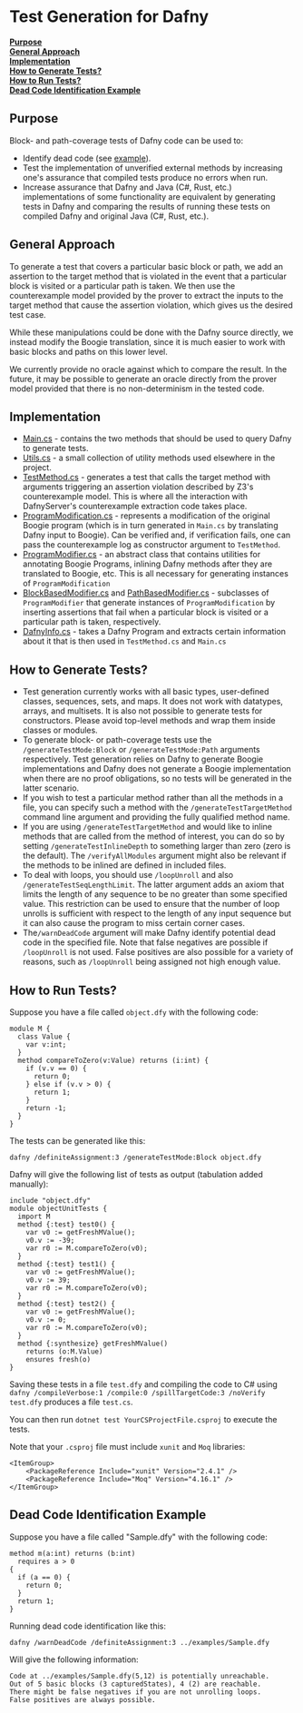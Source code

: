 # Test Generation for Dafny

[**Purpose**](#purpose) <br>
[**General Approach**](#general-approach) <br>
[**Implementation**](#implementation) <br>
[**How to Generate Tests?**](#how-to-generate-tests) <br>
[**How to Run Tests?**](#how-to-run-tests) <br>
[**Dead Code Identification Example**](#dead-code-identification-example)

## Purpose

Block- and path-coverage tests of Dafny code can be used to:
- Identify dead code (see [example](#dead-code-identification-example)).
- Test the implementation of unverified external methods by increasing one's assurance that compiled tests produce no errors when run.
- Increase assurance that Dafny and Java (C#, Rust, etc.) implementations of some functionality are equivalent by generating tests in Dafny and comparing the results of running these tests on compiled Dafny and original Java (C#, Rust, etc.).

## General Approach

To generate a test that covers a particular basic block or path, we add an assertion to the target method that is violated in the event that a particular block is visited or a particular path is taken. We then use the counterexample model provided by the prover to extract the inputs to the target method that cause the assertion violation, which gives us the desired test case.

While these manipulations could be done with the Dafny source directly, we instead modify the Boogie translation, since it is much easier to work with basic blocks and paths on this lower level.

We currently provide no oracle against which to compare the result. In the future, it may be possible to generate an oracle directly from the prover model provided that there is no non-determinism in the tested code.


## Implementation

- [Main.cs](Main.cs) - contains the two methods that should be used to query Dafny to generate tests.
- [Utils.cs](Utils.cs) - a small collection of utility methods used elsewhere in the project.
- [TestMethod.cs](TestMethod.cs) - generates a test that calls the target method with arguments triggering an assertion violation described by Z3's counterexample model. This is where all the interaction with DafnyServer's counterexample extraction code takes place.
- [ProgramModification.cs](ProgramModification.cs) - represents a modification of the original Boogie program (which is in turn generated in `Main.cs` by translating Dafny input to Boogie). Can be verified and, if verification fails, one can pass the counterexample log as constructor argument to `TestMethod`.
- [ProgramModifier.cs](ProgramModifier.cs) - an abstract class that contains utilities for annotating Boogie Programs, inlining Dafny methods after they are translated to Boogie, etc. This is all necessary for generating instances of `ProgramModification`
- [BlockBasedModifier.cs](BlockBasedModifier.cs) and [PathBasedModifier.cs](PathBasedModifier.cs) - subclasses of `ProgramModifier` that generate instances of `ProgramModification` by inserting assertions that fail when a particular block is visited or a particular path is taken, respectively.
- [DafnyInfo.cs](DafnyInfo.cs) - takes a Dafny Program and extracts certain information about it that is then used in `TestMethod.cs` and `Main.cs`

## How to Generate Tests?

- Test generation currently works with all basic types, user-defined classes, sequences, sets, and maps. It does not work with datatypes, arrays, and multisets. It is also not possible to generate tests for constructors. Please avoid top-level methods and wrap them inside classes or modules.
- To generate block- or path-coverage tests use the `/generateTestMode:Block` or `/generateTestMode:Path` arguments respectively. Test generation relies on Dafny to generate Boogie implementations and Dafny does not generate a Boogie implementation when there are no proof obligations, so no tests will be generated in the latter scenario.
- If you wish to test a particular method rather than all the methods in a file, you can specify such a method with the `/generateTestTargetMethod` command line argument and providing the fully qualified method name.
- If you are using `/generateTestTargetMethod` and would like to inline methods that are called from the method of interest, you can do so by setting `/generateTestInlineDepth` to something larger than zero (zero is the default). The `/verifyAllModules` argument might also be relevant if the methods to be inlined are defined in included files.
- To deal with loops, you should use `/loopUnroll` and also `/generateTestSeqLengthLimit`. The latter argument adds an axiom that limits the length of any sequence to be no greater than some specified value. This restriction can be used to ensure that the number of loop unrolls is sufficient with respect to the length of any input sequence but it can also cause the program to miss certain corner cases.
- The`/warnDeadCode` argument will make Dafny identify potential dead code in the specified file. Note that false negatives are possible if `/loopUnroll` is not used. False positives are also possible for a variety of reasons, such as `/loopUnroll` being assigned not high enough value.

## How to Run Tests?

Suppose you have a file called `object.dfy` with the following code:
```dafny
module M {
  class Value {
    var v:int;
  }
  method compareToZero(v:Value) returns (i:int) {
    if (v.v == 0) {
      return 0;
    } else if (v.v > 0) {
      return 1;
    }
    return -1;
  }
}
```
The tests can be generated like this:

```dafny /definiteAssignment:3 /generateTestMode:Block object.dfy ```

Dafny will give the following list of tests as output (tabulation added manually):
```dafny
include "object.dfy"
module objectUnitTests {
  import M
  method {:test} test0() {
    var v0 := getFreshMValue();
    v0.v := -39;
    var r0 := M.compareToZero(v0);
  }
  method {:test} test1() {
    var v0 := getFreshMValue();
    v0.v := 39;
    var r0 := M.compareToZero(v0);
  }
  method {:test} test2() {
    var v0 := getFreshMValue();
    v0.v := 0;
    var r0 := M.compareToZero(v0);
  }
  method {:synthesize} getFreshMValue() 
    returns (o:M.Value) 
    ensures fresh(o)
}
```

Saving these tests in a file `test.dfy` and compiling the code to C# using `dafny /compileVerbose:1 /compile:0 /spillTargetCode:3 /noVerify test.dfy` produces a file `test.cs`. 

You can then run `dotnet test YourCSProjectFile.csproj` to execute the tests.

Note that your `.csproj` file must include `xunit` and `Moq` libraries: 

```
<ItemGroup>
    <PackageReference Include="xunit" Version="2.4.1" />
    <PackageReference Include="Moq" Version="4.16.1" />
</ItemGroup>
```

## Dead Code Identification Example

Suppose you have a file called "Sample.dfy" with the following code:

```dafny
method m(a:int) returns (b:int)
  requires a > 0
{
  if (a == 0) {
    return 0;
  }
  return 1;
}
```

Running dead code identification like this:

`dafny /warnDeadCode /definiteAssignment:3 ../examples/Sample.dfy`

Will give the following information:

```
Code at ../examples/Sample.dfy(5,12) is potentially unreachable.
Out of 5 basic blocks (3 capturedStates), 4 (2) are reachable.
There might be false negatives if you are not unrolling loops.
False positives are always possible.
```